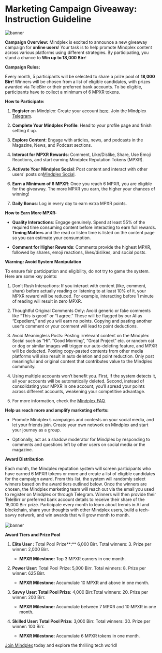 # **Marketing Campaign Giveaway: Instruction Guideline**

![banner](/campaign/banner-1.png)

**Campaign Overview:** Mindplex is excited to announce a new giveaway campaign for **online users**! Your task is to help promote Mindplex content across various platforms using different strategies. By participating, you stand a chance to **Win up to 18,000 Birr**!

**Campaign Rules:**

Every month, 5 participants will be selected to share a prize pool of **18,000 Birr**! Winners will be chosen from a list of eligible candidates, with prizes awarded via TeleBirr or their preferred bank accounts. To be eligible, participants have to collect a minimum of 6 MPXR tokens.

**How to Participate:**

1. **Register** on Mindplex: Create your account [here](https://magazine.mindplex.ai). Join the Mindplex [Telegram](https://t.me/mindplex_ai).

2. **Complete Your Mindplex Profile**: Head to your profile page and finish setting it up.

3. **Explore Content**: Engage with articles, news, and podcasts in the Magazine, News, and Podcast sections.

4. **Interact for MPXR Rewards**: Comment, Like/Dislike, Share, Use Emoji Reactions, and start earning Mindplex Reputation Tokens (MPXR).

5. **Activate Your Mindplex Social**: Post content and interact with other users' posts on[Mindplex Social](https://magazine.mindplex.ai/social-feed/).

6. **Earn a Minimum of 6 MPXR**: Once you reach 6 MPXR, you are eligible for the giveaway. The more MPXR you earn, the higher your chances of winning!

7. **Daily Bonus**: Log in every day to earn extra MPXR points.

**How to Earn More MPXR:**

- **Quality Interactions**: Engage genuinely. Spend at least 55% of the required time consuming content before interacting to earn full rewards. **Timing Matters** and the read or listen time is listed on the content page so you can estimate your consumption.

- **Comment for Higher Rewards**: Comments provide the highest MPXR, followed by shares, emoji reactions, likes/dislikes, and social posts.

**Warning: Avoid System Manipulation**

To ensure fair participation and eligibility, do not try to game the system. Here are some key points:

1. Don’t Rush Interactions: If you interact with content (like, comment, share) before actually reading or listening to at least 10% of it, your MPXR reward will be reduced. For example, interacting before 1 minute of reading will result in zero MPXR.

2. Thoughtful Original Comments Only: Avoid generic or fake comments like “This is good” or “I agree.” These will be flagged by our AI as “Expedient,” and you will earn no points. Copying and pasting another user’s comment or your comment will lead to point deductions.

3. Avoid Meaningless Posts: Posting irrelevant content on the Mindplex Social such as “Hi”. “Good Morning”, “Great Project” etc. or random cat or dog or similar images will trigger our auto-deleting feature, and MPXR will be deducted. Posting copy-pasted contents from other media platforms will also result in auto deletion and point reduction. Only post meaningful and original content that contributes value to the Mindplex community.

4. Using multiple accounts won’t benefit you. First, if the system detects it, all your accounts will be automatically deleted. Second, instead of consolidating your MPXR in one account, you’ll spread your points across different accounts, weakening your competitive advantage.

5. For more information, check the [Mindplex FAQ](https://magazine.mindplex.ai/mp_faq/interaction-quantification-and-calculation/).

**Help us reach more and amplify marketing efforts:**

- Promote Mindplex’s campaigns and contests on your social media, and let your friends join. Create your own network on Mindplex and start your journey as a group.

- Optionally, act as a shadow moderator for Mindplex by responding to comments and questions left by other users on social media or the magazine.

**Award Distribution**

Each month, the Mindplex reputation system will screen participants who have earned 6 MPXR tokens or more and create a list of eligible candidates for the campaign award. From this list, the system will randomly select winners based on the award tiers outlined below. Once the winners are chosen, the Mindplex marketing team will reach out via the email you used to register on Mindplex or through Telegram. Winners will then provide their TeleBirr or preferred bank account details to receive their share of the 18,000 Birr prize. Participate every month to learn about trends in AI and blockchain, share your thoughts with other Mindplex users, build a tech-savvy network, and win awards that will grow month to month.\
\
![banner](/campaign/banner-3.png)

**Award Tiers and Prize Pool**

1. **Elite User :** Total Pool Prize**:** 6,000 Birr. Total winners: 3. Prize per winner: 2,000 Birr.

   - **MPXR Milestone:** Top 3 MPXR earners in one month.

2. **Power User:** Total Pool Prize: 5,000 Birr. Total winners: 8. Prize per winner: 625 Birr.

   - **MPXR Milestone:** Accumulate 10 MPXR and above in one month.

3. **Savvy User: Total Pool Prize:** 4,000 Birr.Total winners: 20. Prize per winner: 200 Birr.

   - **MPXR Milestone:** Accumulate between 7 MPXR and 10 MPXR in one month.

4. **Skilled User: Total Pool Prize:** 3,000 Birr. Total winners: 30. Prize per winner: 100 Birr.

   - **MPXR Milestone:** Accumulate 6 MPXR tokens in one month.

[Join Mindplex](https://magazine.mindplex.ai/) today and explore the thrilling tech world!
